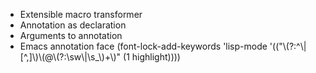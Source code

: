 * Extensible macro transformer
* Annotation as declaration
* Arguments to annotation
* Emacs annotation face
  (font-lock-add-keywords 'lisp-mode '(("\\(?:^\\|[^,]\\)\\(@\\(?:\\sw\\|\\s_\\)+\\)" (1 highlight))))

